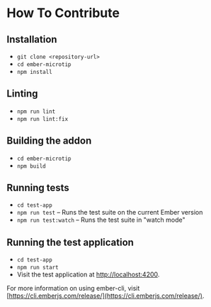 # How To Contribute

## Installation

* `git clone <repository-url>`
* `cd ember-microtip`
* `npm install`

## Linting

* `npm run lint`
* `npm run lint:fix`

## Building the addon

* `cd ember-microtip`
* `npm build`

## Running tests

* `cd test-app`
* `npm run test` – Runs the test suite on the current Ember version
* `npm run test:watch` – Runs the test suite in "watch mode"

## Running the test application

* `cd test-app`
* `npm run start`
* Visit the test application at [http://localhost:4200](http://localhost:4200).

For more information on using ember-cli, visit [https://cli.emberjs.com/release/](https://cli.emberjs.com/release/).
